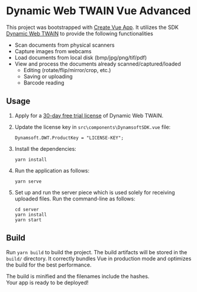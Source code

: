 # Dynamic Web TWAIN Vue Advanced

This project was bootstrapped with [Create Vue App](https://github.com/vuejs/vue-cli). It utilizes the SDK [Dynamic Web TWAIN](https://www.dynamsoft.com/Products/WebTWAIN_Overview.aspx) to provide the following functionalities

* Scan documents from physical scanners
* Capture images from webcams
* Load documents from local disk (bmp/jpg/png/tif/pdf)
* View and process the documents already scanned/captured/loaded
  * Editing (rotate/flip/mirror/crop, etc.)
  * Saving or uploading
  * Barcode reading

## Usage

1. Apply for a [30-day free trial license](https://www.dynamsoft.com/customer/license/trialLicense?product=dwt) of Dynamic Web TWAIN.

2. Update the license key in `src\components\DynamsoftSDK.vue` file:

   ```
   Dynamsoft.DWT.ProductKey = "LICENSE-KEY";
   ```

3. Install the dependencies:

   ```
   yarn install
   ```

4. Run the application as follows:

   ```
   yarn serve
   ```

5. Set up and run the server piece which is used solely for receiving uploaded files. Run the  command-line as follows:

   ```
   cd server
   yarn install
   yarn start
   ```

## Build

Run `yarn build` to build the project. The build artifacts will be stored in the `build/` directory. 
It correctly bundles Vue in production mode and optimizes the build for the best performance.

The build is minified and the filenames include the hashes.<br />
Your app is ready to be deployed!

